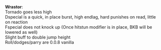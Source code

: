 **Wrastor**:  
Tornado goes less high  
Dspecial is a quick, in place burst, high endlag, hard punishes on read, little on reaction  
Fspecial does not knock up (Once hitstun modifier is in place, BKB will be lowered as well)  
Slight buff to double jump height  
Roll/dodges/parry are 0.0.8 vanilla  
